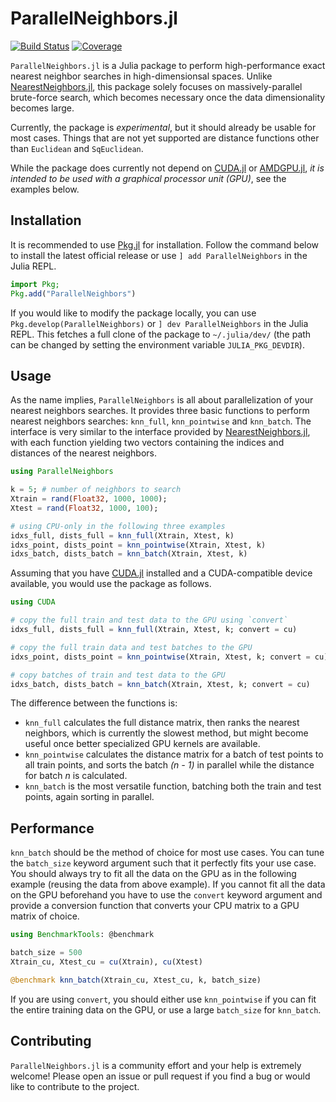 # ParallelNeighbors.jl

[![Build Status](https://github.com/davnn/ParallelNeighbors.jl/actions/workflows/CI.yml/badge.svg?branch=master)](https://github.com/davnn/ParallelNeighbors.jl/actions/workflows/CI.yml?query=branch%3Amaster)
[![Coverage](https://codecov.io/gh/davnn/ParallelNeighbors.jl/branch/master/graph/badge.svg)](https://codecov.io/gh/davnn/ParallelNeighbors.jl)

`ParallelNeighbors.jl` is a Julia package to perform high-performance exact nearest neighbor searches in high-dimensionsal spaces. Unlike [NearestNeighbors.jl](https://github.com/KristofferC/NearestNeighbors.jl), this package solely focuses on massively-parallel brute-force search, which becomes necessary once the data dimensionality becomes large.

Currently, the package is *experimental*, but it should already be usable for most cases. Things that are not yet supported are distance functions other than `Euclidean` and `SqEuclidean`.

While the package does currently not depend on [CUDA.jl](https://github.com/JuliaGPU/CUDA.jl) or [AMDGPU.jl](https://github.com/JuliaGPU/AMDGPU.jl), *it is intended to be used with a graphical processor unit (GPU)*, see the examples below.

## Installation

It is recommended to use [Pkg.jl](https://julialang.github.io/Pkg.jl) for installation. Follow the command below to install the latest official release or use `] add ParallelNeighbors` in the Julia REPL.

```julia
import Pkg;
Pkg.add("ParallelNeighbors")
```

If you would like to modify the package locally, you can use `Pkg.develop(ParallelNeighbors)` or `] dev ParallelNeighbors` in the Julia REPL. This fetches a full clone of the package to `~/.julia/dev/` (the path can be changed by setting the environment variable `JULIA_PKG_DEVDIR`).

## Usage

As the name implies, `ParallelNeighbors` is all about parallelization of your nearest neighbors searches. It provides three basic functions to perform nearest neighbors searches: `knn_full`, `knn_pointwise` and `knn_batch`. The interface is very similar to the interface provided by [NearestNeighbors.jl](https://github.com/KristofferC/NearestNeighbors.jl), with each function yielding two vectors containing the indices and distances of the nearest neighbors.

```julia
using ParallelNeighbors

k = 5; # number of neighbors to search
Xtrain = rand(Float32, 1000, 1000);
Xtest = rand(Float32, 1000, 100);

# using CPU-only in the following three examples
idxs_full, dists_full = knn_full(Xtrain, Xtest, k)
idxs_point, dists_point = knn_pointwise(Xtrain, Xtest, k)
idxs_batch, dists_batch = knn_batch(Xtrain, Xtest, k)
```

Assuming that you have [CUDA.jl](https://github.com/JuliaGPU/CUDA.jl) installed and a CUDA-compatible device available, you would use the package as follows.

```julia
using CUDA

# copy the full train and test data to the GPU using `convert`
idxs_full, dists_full = knn_full(Xtrain, Xtest, k; convert = cu)

# copy the full train data and test batches to the GPU
idxs_point, dists_point = knn_pointwise(Xtrain, Xtest, k; convert = cu)

# copy batches of train and test data to the GPU
idxs_batch, dists_batch = knn_batch(Xtrain, Xtest, k; convert = cu)
```

The difference between the functions is:

- `knn_full` calculates the full distance matrix, then ranks the nearest neighbors, which is currently the slowest method, but might become useful once better specialized GPU kernels are available.
- `knn_pointwise` calculates the distance matrix for a batch of test points to all train points, and sorts the batch *(n - 1)* in parallel while the distance for batch *n* is calculated.
- `knn_batch` is the most versatile function, batching both the train and test points, again sorting in parallel.

## Performance

`knn_batch` should be the method of choice for most use cases. You can tune the `batch_size` keyword argument such that it perfectly fits your use case. You should always try to fit all the data on the GPU as in the following example (reusing the data from above example). If you cannot fit all the data on the GPU beforehand you have to use the `convert` keyword argument and provide a conversion function that converts your CPU matrix to a GPU matrix of choice.

```julia
using BenchmarkTools: @benchmark

batch_size = 500
Xtrain_cu, Xtest_cu = cu(Xtrain), cu(Xtest)

@benchmark knn_batch(Xtrain_cu, Xtest_cu, k, batch_size)
```

If you are using `convert`, you should either use `knn_pointwise` if you can fit the entire training data on the GPU, or use a large `batch_size` for `knn_batch`.

## Contributing

`ParallelNeighbors.jl` is a community effort and your help is extremely welcome! Please open an issue or pull request if you find a bug or would like to contribute to the project.
